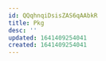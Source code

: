 ```yaml
---
id: QQqhnqiDsisZAS6qAAbkR
title: Pkg
desc: ''
updated: 1641409254041
created: 1641409254041
---
```


